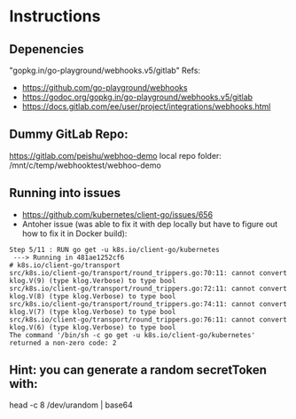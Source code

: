 # Instructions

## Depenencies 
"gopkg.in/go-playground/webhooks.v5/gitlab"
Refs: 
- https://github.com/go-playground/webhooks
- https://godoc.org/gopkg.in/go-playground/webhooks.v5/gitlab
- https://docs.gitlab.com/ee/user/project/integrations/webhooks.html

## Dummy GitLab Repo:
https://gitlab.com/peishu/webhoo-demo
local repo folder:
/mnt/c/temp/webhooktest/webhoo-demo

## Running into issues
- https://github.com/kubernetes/client-go/issues/656
- Antoher issue (was able to fix it with dep locally but have to figure out how to fix it in Docker build):
```
Step 5/11 : RUN go get -u k8s.io/client-go/kubernetes
 ---> Running in 481ae1252cf6
# k8s.io/client-go/transport
src/k8s.io/client-go/transport/round_trippers.go:70:11: cannot convert klog.V(9) (type klog.Verbose) to type bool
src/k8s.io/client-go/transport/round_trippers.go:72:11: cannot convert klog.V(8) (type klog.Verbose) to type bool
src/k8s.io/client-go/transport/round_trippers.go:74:11: cannot convert klog.V(7) (type klog.Verbose) to type bool
src/k8s.io/client-go/transport/round_trippers.go:76:11: cannot convert klog.V(6) (type klog.Verbose) to type bool
The command '/bin/sh -c go get -u k8s.io/client-go/kubernetes' returned a non-zero code: 2
```

## Hint: you can generate a random secretToken with:
head -c 8 /dev/urandom | base64

